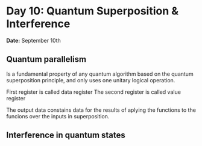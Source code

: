 # Day 10: Quantum Superposition & Interference

**Date:** September 10th  

## Quantum parallelism

Is a fundamental property of any quantum algorithm based on the quantum superposition principle, and only uses one unitary logical operation.

First register is called data register
The second register is called value register

The output data constains data for the results of aplying the functions to the funcions over the inputs in superposition.

## Interference in quantum states
